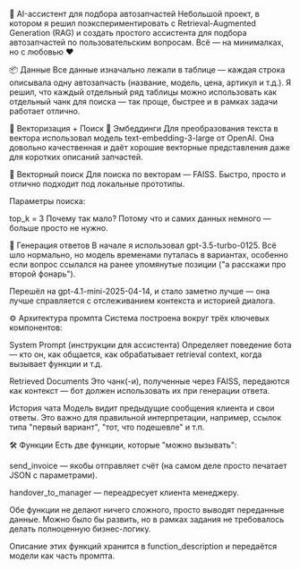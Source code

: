 🤖 AI-ассистент для подбора автозапчастей
Небольшой проект, в котором я решил поэкспериментировать с Retrieval-Augmented Generation (RAG) и создать простого ассистента для подбора автозапчастей по пользовательским вопросам. Всё — на минималках, но с любовью ❤️

📦 Данные
Все данные изначально лежали в таблице — каждая строка описывала одну автозапчасть (название, модель, цена, артикул и т.д.).
Я решил, что каждый отдельный ряд таблицы можно использовать как отдельный чанк для поиска — так проще, быстрее и в рамках задачи работает отлично.

🧠 Векторизация + Поиск
🔹 Эмбеддинги
Для преобразования текста в вектора использовал модель text-embedding-3-large от OpenAI.
Она довольно качественная и даёт хорошие векторные представления даже для коротких описаний запчастей.

🔹 Векторный поиск
Для поиска по векторам — FAISS. Быстро, просто и отлично подходит под локальные прототипы.

Параметры поиска:

top_k = 3
Почему так мало? Потому что и самих данных немного — больше просто не нужно.

🤖 Генерация ответов
В начале я использовал gpt-3.5-turbo-0125. Всё шло нормально, но модель временами путалась в вариантах, особенно если вопрос ссылался на ранее упомянутые позиции ("а расскажи про второй фонарь").

Перешёл на gpt-4.1-mini-2025-04-14, и стало заметно лучше — она лучше справляется с отслеживанием контекста и историей диалога.

⚙️ Архитектура промпта
Система построена вокруг трёх ключевых компонентов:

System Prompt (инструкции для ассистента)
Определяет поведение бота — кто он, как общается, как обрабатывает retrieval context, когда вызывает функции и т.д.

Retrieved Documents
Это чанк(-и), полученные через FAISS, передаются как контекст — бот должен использовать их при генерации ответа.

История чата
Модель видит предыдущие сообщения клиента и свои ответы. Это важно для правильной интерпретации, например, ссылок типа "первый вариант", "тот, что подешевле" и т.п.

🛠️ Функции
Есть две функции, которые "можно вызывать":

send_invoice — якобы отправляет счёт (на самом деле просто печатает JSON с параметрами).

handover_to_manager — переадресует клиента менеджеру.

Обе функции не делают ничего сложного, просто выводят переданные данные. Можно было бы развить, но в рамках задания не требовалось делать полноценную бизнес-логику.

Описание этих функций хранится в function_description и передаётся модели как часть промпта.
